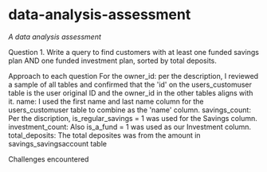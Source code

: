 # data-analysis-assessment
*A data analysis assessment*

Question 1.
Write a query to find customers with at least one funded savings plan AND one funded investment plan, sorted by total deposits.

Approach to each question
For the owner_id: per the description, I reviewed a sample of all tables and confirmed that the 'id' on the users_customuser table is the user original ID and the owner_id in the other tables aligns with it.
name: I used the first name and last name column for the users_customuser table to combine as the 'name' column.
savings_count: Per the discription, is_regular_savings = 1 was used for the Savings column.
investment_count: Also is_a_fund = 1 was used as our Investment column.
total_deposits: The total deposites was from the amount in savings_savingsaccount table

Challenges encountered




